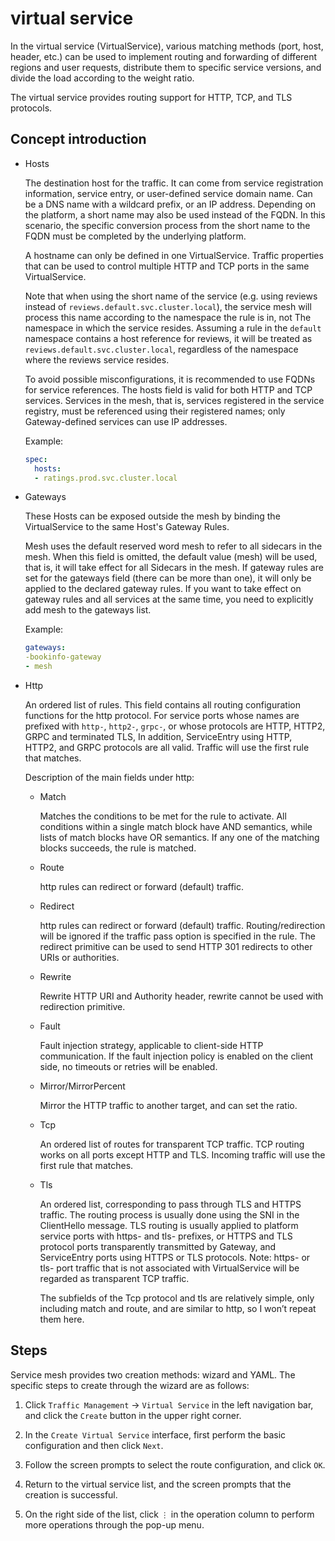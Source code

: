 # virtual service

In the virtual service (VirtualService), various matching methods (port, host, header, etc.) can be used to implement routing and forwarding of different regions and user requests, distribute them to specific service versions, and divide the load according to the weight ratio.

The virtual service provides routing support for HTTP, TCP, and TLS protocols.

## Concept introduction

- Hosts

    The destination host for the traffic. It can come from service registration information, service entry, or user-defined service domain name. Can be a DNS name with a wildcard prefix, or an IP address.
    Depending on the platform, a short name may also be used instead of the FQDN. In this scenario, the specific conversion process from the short name to the FQDN must be completed by the underlying platform.

    A hostname can only be defined in one VirtualService. Traffic properties that can be used to control multiple HTTP and TCP ports in the same VirtualService.

    Note that when using the short name of the service (e.g. using reviews instead of `reviews.default.svc.cluster.local`), the service mesh will process this name according to the namespace the rule is in, not The namespace in which the service resides.
    Assuming a rule in the `default` namespace contains a host reference for reviews, it will be treated as `reviews.default.svc.cluster.local`, regardless of the namespace where the reviews service resides.

    To avoid possible misconfigurations, it is recommended to use FQDNs for service references.
    The hosts field is valid for both HTTP and TCP services.
    Services in the mesh, that is, services registered in the service registry, must be referenced using their registered names; only Gateway-defined services can use IP addresses.

    Example:

    ```yaml
    spec:
      hosts:
      - ratings.prod.svc.cluster.local
    ```

- Gateways

    These Hosts can be exposed outside the mesh by binding the VirtualService to the same Host's Gateway Rules.

    Mesh uses the default reserved word mesh to refer to all sidecars in the mesh.
    When this field is omitted, the default value (mesh) will be used, that is, it will take effect for all Sidecars in the mesh.
    If gateway rules are set for the gateways field (there can be more than one), it will only be applied to the declared gateway rules.
    If you want to take effect on gateway rules and all services at the same time, you need to explicitly add mesh to the gateways list.

    Example:

    ```yaml
    gateways:
    -bookinfo-gateway
    - mesh
    ```

- Http

    An ordered list of rules. This field contains all routing configuration functions for the http protocol. For service ports whose names are prefixed with `http-`, `http2-`, `grpc-`, or whose protocols are HTTP, HTTP2, GRPC and terminated TLS,
    In addition, ServiceEntry using HTTP, HTTP2, and GRPC protocols are all valid.
    Traffic will use the first rule that matches.

    Description of the main fields under http:

    - Match

        Matches the conditions to be met for the rule to activate. All conditions within a single match block have AND semantics, while lists of match blocks have OR semantics.
        If any one of the matching blocks succeeds, the rule is matched.

    - Route

        http rules can redirect or forward (default) traffic.

    - Redirect

        http rules can redirect or forward (default) traffic.
        Routing/redirection will be ignored if the traffic pass option is specified in the rule.
        The redirect primitive can be used to send HTTP 301 redirects to other URIs or authorities.

    - Rewrite

        Rewrite HTTP URI and Authority header, rewrite cannot be used with redirection primitive.

    - Fault

        Fault injection strategy, applicable to client-side HTTP communication.
        If the fault injection policy is enabled on the client side, no timeouts or retries will be enabled.

    - Mirror/MirrorPercent

        Mirror the HTTP traffic to another target, and can set the ratio.

    - Tcp

        An ordered list of routes for transparent TCP traffic.
        TCP routing works on all ports except HTTP and TLS.
        Incoming traffic will use the first rule that matches.

    - Tls

        An ordered list, corresponding to pass through TLS and HTTPS traffic. The routing process is usually done using the SNI in the ClientHello message.
        TLS routing is usually applied to platform service ports with https- and tls- prefixes, or HTTPS and TLS protocol ports transparently transmitted by Gateway, and ServiceEntry ports using HTTPS or TLS protocols.
        Note: https- or tls- port traffic that is not associated with VirtualService will be regarded as transparent TCP traffic.

        The subfields of the Tcp protocol and tls are relatively simple, only including match and route, and are similar to http, so I won’t repeat them here.

## Steps

Service mesh provides two creation methods: wizard and YAML. The specific steps to create through the wizard are as follows:

1. Click `Traffic Management` -> `Virtual Service` in the left navigation bar, and click the `Create` button in the upper right corner.

    

2. In the `Create Virtual Service` interface, first perform the basic configuration and then click `Next`.

    

3. Follow the screen prompts to select the route configuration, and click `OK`.

    

4. Return to the virtual service list, and the screen prompts that the creation is successful.

    

5. On the right side of the list, click `⋮` in the operation column to perform more operations through the pop-up menu.

    